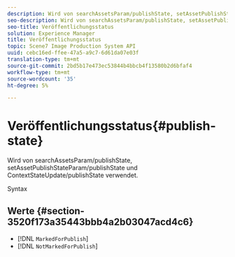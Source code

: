 ```yaml
---
description: Wird von searchAssetsParam/publishState, setAssetPublishStateParam/publishState und ContextStateUpdate/publishState verwendet.
seo-description: Wird von searchAssetsParam/publishState, setAssetPublishStateParam/publishState und ContextStateUpdate/publishState verwendet.
seo-title: Veröffentlichungsstatus
solution: Experience Manager
title: Veröffentlichungsstatus
topic: Scene7 Image Production System API
uuid: cebc16ed-ffee-47a5-a9c7-6d61da07e03f
translation-type: tm+mt
source-git-commit: 2bd5b17e473ec53844b4bbcb4f13580b2d6bfaf4
workflow-type: tm+mt
source-wordcount: '35'
ht-degree: 5%

---
```



# Veröffentlichungsstatus{#publish-state}

Wird von searchAssetsParam/publishState, setAssetPublishStateParam/publishState und ContextStateUpdate/publishState verwendet.

Syntax

## Werte {#section-3520f173a35443bbb4a2b03047acd4c6}

* [!DNL `MarkedForPublish`]
* [!DNL `NotMarkedForPublish`]

